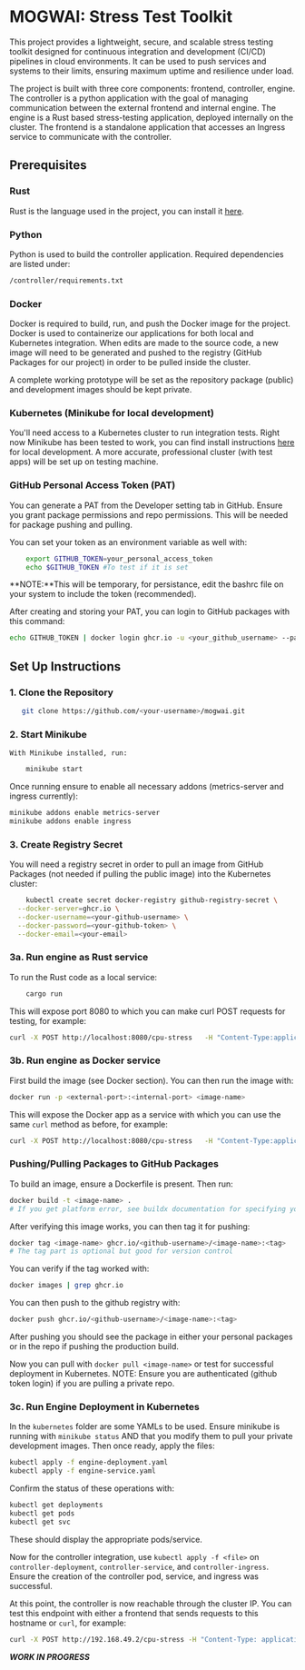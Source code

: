 # MOGWAI: Stress Test Toolkit
This project provides a lightweight, secure, and scalable stress testing toolkit designed for continuous integration and development (CI/CD) pipelines in cloud environments. It can be used to push services and systems to their limits, ensuring maximum uptime and resilience under load.

The project is built with three core components: frontend, controller, engine. The controller is a python application with the goal of managing communication between the external frontend and internal engine. The engine is a Rust based stress-testing application, deployed internally on the cluster. The frontend is a standalone application that accesses an Ingress service to communicate with the controller.

## Prerequisites

### Rust
Rust is the language used in the project, you can install it [here](https://www.rust-lang.org/tools/install).

### Python
Python is used to build the controller application. Required dependencies are listed under:
```bash
/controller/requirements.txt
```

### Docker
Docker is required to build, run, and push the Docker image for the project. Docker is used to containerize our applications for both local and Kubernetes integration. When edits are made to the source code, a new image will need to be generated and pushed to the registry (GitHub Packages for our project) in order to be pulled inside the cluster. 

A complete working prototype will be set as the repository package (public) and development images should be kept private.

### Kubernetes (Minikube for local development)
You'll need access to a Kubernetes cluster to run integration tests. Right now Minikube has been tested to work, you can find install instructions [here](https://minikube.sigs.k8s.io/docs/) for local development. A more accurate, professional cluster (with test apps) will be set up on testing machine.

### GitHub Personal Access Token (PAT)
You can generate a PAT from the Developer setting tab in GitHub. Ensure you grant package permissions and repo permissions. This will be needed for package pushing and pulling.

You can set your token as an environment variable as well with:
```bash
    export GITHUB_TOKEN=your_personal_access_token
    echo $GITHUB_TOKEN #To test if it is set 
```
**NOTE:**This will be temporary, for persistance, edit the bashrc file on your system to include the token (recommended).

After creating and storing your PAT, you can login to GitHub packages with this command:
```bash
echo GITHUB_TOKEN | docker login ghcr.io -u <your_github_username> --password-stdin
```

## Set Up Instructions
### 1. **Clone the Repository**

```bash
   git clone https://github.com/<your-username>/mogwai.git
```
### 2. **Start Minikube**
    With Minikube installed, run:
```bash
    minikube start
```

Once running ensure to enable all necessary addons (metrics-server and ingress currently):

```bash
minikube addons enable metrics-server
minikube addons enable ingress
```
### 3. **Create Registry Secret**
You will need a registry secret in order to pull an image from GitHub Packages (not needed if pulling the public image) into the Kubernetes cluster:

```bash
    kubectl create secret docker-registry github-registry-secret \
  --docker-server=ghcr.io \
  --docker-username=<your-github-username> \
  --docker-password=<your-github-token> \
  --docker-email=<your-email>
```

### 3a. **Run engine as Rust service** 
To run the Rust code as a local service:
```bash
    cargo run
```
This will expose port 8080 to which you can make curl POST requests for testing, for example:
``` bash
curl -X POST http://localhost:8080/cpu-stress   -H "Content-Type:application/json"   -d '{"intensity": 1, "duration": 10, "load": 75, "fork": false}'
```

### 3b. **Run engine as Docker service**
First build the image (see Docker section). You can then run the image with:
```bash
docker run -p <external-port>:<internal-port> <image-name>
```
This will expose the Docker app as a service with which you can use the same ```curl``` method as before, for example:
``` bash
curl -X POST http://localhost:8080/cpu-stress   -H "Content-Type:application/json"   -d '{"intensity": 1, "duration": 10, "load": 75, "fork": false}'
```
### Pushing/Pulling Packages to GitHub Packages

To build an image, ensure a Dockerfile is present. Then run:
```bash
docker build -t <image-name> .
# If you get platform error, see buildx documentation for specifying your platform
```
After verifying this image works, you can then tag it for pushing:
```bash
docker tag <image-name> ghcr.io/<github-username>/<image-name>:<tag> 
# The tag part is optional but good for version control
```
You can verify if the tag worked with:
```bash
docker images | grep ghcr.io
```
You can then push to the github registry with:
```bash
docker push ghcr.io/<github-username>/<image-name>:<tag>
```
After pushing you should see the package in either your personal packages or in the repo if pushing the production build.

Now you can pull with ```docker pull <image-name>``` or test for successful deployment in Kubernetes. NOTE: Ensure you are authenticated (github token login) if you are pulling a private repo.

### 3c. **Run Engine Deployment in Kubernetes**

In the ```kubernetes``` folder are some YAMLs to be used. Ensure minikube is running with ```minikube status``` AND that you modify them to pull your private development images. Then once ready, apply the files:
```bash
kubectl apply -f engine-deployment.yaml
kubectl apply -f engine-service.yaml
```

Confirm the status of these operations with:
```bash
kubectl get deployments
kubectl get pods
kubectl get svc
```
These should display the appropriate pods/service.

Now for the controller integration, use ```kubectl apply -f <file>``` on ```controller-deployment```, ```controller-service```, and ```controller-ingress```. Ensure the creation of the controller pod, service, and ingress was successful.

At this point, the controller is now reachable through the cluster IP. You can test this endpoint with either a frontend that sends requests to this hostname or ```curl```, for example:
```bash
curl -X POST http://192.168.49.2/cpu-stress -H "Content-Type: application/json" -d '{"intensity": 4, "duration": 10, "load": 100}'
```

***WORK IN PROGRESS***